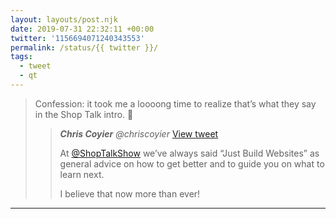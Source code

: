 ```yaml
---
layout: layouts/post.njk
date: 2019-07-31 22:32:11 +00:00
twitter: '1156694071240343553'
permalink: /status/{{ twitter }}/
tags: 
  - tweet
  - qt
---
```


> Confession: it took me a loooong time to realize that’s what they say in the Shop Talk intro. 🙈 
> 
> > <cite>**Chris Coyier** @chriscoyier</cite> [View tweet](https://twitter.com/chriscoyier/status/1156691479634554881)
> > 
> > At [@ShopTalkShow](https://twitter.com/ShopTalkShow) we’ve always said “Just Build Websites” as general advice on how to get better and to guide you on what to learn next.
> > 
> > I believe that now more than ever!

---
